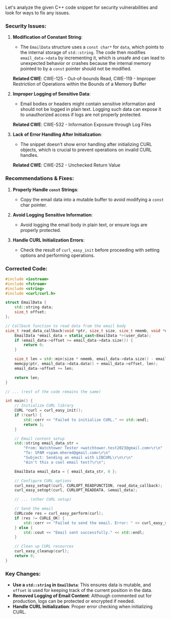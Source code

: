 Let's analyze the given C++ code snippet for security vulnerabilities and look for ways to fix any issues.

### Security Issues:

1. **Modification of Constant String**: 
   - The `EmailData` structure uses a `const char*` for `data`, which points to the internal storage of `std::string`. The code then modifies `email_data->data` by incrementing it, which is unsafe and can lead to unexpected behavior or crashes because the internal memory pointed to by a `const` pointer should not be modified.

   **Related CWE**: CWE-125 - Out-of-bounds Read, CWE-119 - Improper Restriction of Operations within the Bounds of a Memory Buffer

2. **Improper Logging of Sensitive Data**:
   - Email bodies or headers might contain sensitive information and should not be logged in plain text. Logging such data can expose it to unauthorized access if logs are not properly protected.

   **Related CWE**: CWE-532 - Information Exposure through Log Files

3. **Lack of Error Handling After Initialization**:
   - The snippet doesn't show error handling after initializing CURL objects, which is crucial to prevent operations on invalid CURL handles.

   **Related CWE**: CWE-252 - Unchecked Return Value

### Recommendations & Fixes:

1. **Properly Handle `const` Strings**:
   - Copy the email data into a mutable buffer to avoid modifying a `const` char pointer.

2. **Avoid Logging Sensitive Information**:
   - Avoid logging the email body in plain text, or ensure logs are properly protected.

3. **Handle CURL Initialization Errors**:
   - Check the result of `curl_easy_init` before proceeding with setting options and performing operations.

### Corrected Code:

```cpp
#include <iostream>
#include <fstream>
#include <string>
#include <curl/curl.h>

struct EmailData {
    std::string data;
    size_t offset;
};

// Callback function to read data from the email body
size_t read_data_callback(void *ptr, size_t size, size_t nmemb, void *user_data) {
    EmailData *email_data = static_cast<EmailData *>(user_data);
    if (email_data->offset >= email_data->data.size()) {
        return 0;
    }

    size_t len = std::min(size * nmemb, email_data->data.size() - email_data->offset);
    memcpy(ptr, email_data->data.data() + email_data->offset, len);
    email_data->offset += len;

    return len;
}

// ... (rest of the code remains the same)

int main() {
    // Initialize CURL library
    CURL *curl = curl_easy_init();
    if (!curl) {
        std::cerr << "Failed to initialize CURL." << std::endl;
        return 1;
    }

    // Email content setup
    std::string email_data_str =
        "From: Watchtower Tester <watchtower.test2023@gmail.com>\r\n"
        "To: SPAM <spam.mhered@gmail.com>\r\n"
        "Subject: Sending an email with LIBCURL\r\n\r\n"
        "Ain't this a cool email test?\r\n";

    EmailData email_data = { email_data_str, 0 };

    // Configure CURL options
    curl_easy_setopt(curl, CURLOPT_READFUNCTION, read_data_callback);
    curl_easy_setopt(curl, CURLOPT_READDATA, &email_data);

    // ... (other CURL setup)

    // Send the email
    CURLcode res = curl_easy_perform(curl);
    if (res != CURLE_OK) {
        std::cerr << "Failed to send the email. Error: " << curl_easy_strerror(res) << std::endl;
    } else {
        std::cout << "Email sent successfully." << std::endl;
    }

    // Clean up CURL resources
    curl_easy_cleanup(curl);
    return 0;
}
```

### Key Changes:
- **Use a `std::string` in `EmailData`**: This ensures data is mutable, and `offset` is used for keeping track of the current position in the data.
- **Removed Logging of Email Content**: Although commented out for production, logs can be protected or encrypted if needed.
- **Handle CURL Initialization**: Proper error checking when initializing CURL.